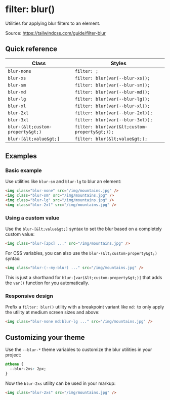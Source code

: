 # filter: blur()

Utilities for applying blur filters to an element.

Source: https://tailwindcss.com/guide/filter-blur

## Quick reference

| Class | Styles |
|---|---|
| `blur-none` | `filter: ;` |
| `blur-xs` | `filter: blur(var(--blur-xs));` |
| `blur-sm` | `filter: blur(var(--blur-sm));` |
| `blur-md` | `filter: blur(var(--blur-md));` |
| `blur-lg` | `filter: blur(var(--blur-lg));` |
| `blur-xl` | `filter: blur(var(--blur-xl));` |
| `blur-2xl` | `filter: blur(var(--blur-2xl));` |
| `blur-3xl` | `filter: blur(var(--blur-3xl));` |
| `blur-(&lt;custom-property&gt;)` | `filter: blur(var(&lt;custom-property&gt;));` |
| `blur-[&lt;value&gt;]` | `filter: blur(&lt;value&gt;);` |

## Examples

### Basic example

Use utilities like `blur-sm` and `blur-lg` to blur an element:

```html
<img class="blur-none" src="/img/mountains.jpg" />
<img class="blur-sm" src="/img/mountains.jpg" />
<img class="blur-lg" src="/img/mountains.jpg" />
<img class="blur-2xl" src="/img/mountains.jpg" />
```

### Using a custom value

Use the `blur-[&lt;value&gt;]` syntax to set the blur based on a completely custom value:

```html
<img class="blur-[2px] ..." src="/img/mountains.jpg" />
```

For CSS variables, you can also use the `blur-(&lt;custom-property&gt;)` syntax:

```html
<img class="blur-(--my-blur) ..." src="/img/mountains.jpg" />
```

This is just a shorthand for `blur-[var(&lt;custom-property&gt;)]` that adds the `var()` function for you automatically.

### Responsive design

Prefix a `filter: blur()` utility with a breakpoint variant like `md:` to only apply the utility at medium screen sizes and above:

```html
<img class="blur-none md:blur-lg ..." src="/img/mountains.jpg" />
```

## Customizing your theme

Use the `--blur-*` theme variables to customize the blur utilities in your project:

```css
@theme {
  --blur-2xs: 2px;
}
```

Now the `blur-2xs` utility can be used in your markup:

```html
<img class="blur-2xs" src="/img/mountains.jpg" />
```

